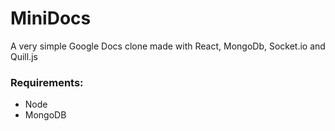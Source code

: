 # MiniDocs

A very simple Google Docs clone made with React, MongoDb, Socket.io and Quill.js

### Requirements:
* Node
* MongoDB
